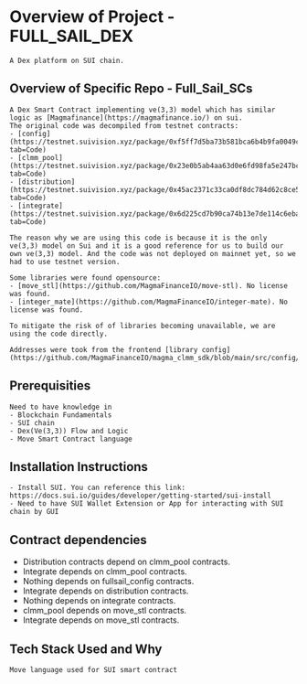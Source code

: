# Overview of Project - FULL_SAIL_DEX

    A Dex platform on SUI chain.

## Overview of Specific Repo - Full_Sail_SCs

    A Dex Smart Contract implementing ve(3,3) model which has similar logic as [Magmafinance](https://magmafinance.io/) on sui.
    The original code was decompiled from testnet contracts:
    - [config](https://testnet.suivision.xyz/package/0xf5ff7d5ba73b581bca6b4b9fa0049cd320360abd154b809f8700a8fd3cfaf7ca?tab=Code)
    - [clmm_pool](https://testnet.suivision.xyz/package/0x23e0b5ab4aa63d0e6fd98fa5e247bcf9b36ad716b479d39e56b2ba9ff631e09d?tab=Code)
    - [distribution](https://testnet.suivision.xyz/package/0x45ac2371c33ca0df8dc784d62c8ce5126d42edd8c56820396524dff2ae0619b1?tab=Code)
    - [integrate](https://testnet.suivision.xyz/package/0x6d225cd7b90ca74b13e7de114c6eba2f844a1e5e1a4d7459048386bfff0d45df?tab=Code)

    The reason why we are using this code is because it is the only ve(3,3) model on Sui and it is a good reference for us to build our own ve(3,3) model. And the code was not deployed on mainnet yet, so we had to use testnet version.

    Some libraries were found opensource:
    - [move_stl](https://github.com/MagmaFinanceIO/move-stl). No license was found.
    - [integer_mate](https://github.com/MagmaFinanceIO/integer-mate). No license was found.

    To mitigate the risk of of libraries becoming unavailable, we are using the code directly.

    Addresses were took from the frontend [library config](https://github.com/MagmaFinanceIO/magma_clmm_sdk/blob/main/src/config/testnet.ts)

## Prerequisities

    Need to have knowledge in
    - Blockchain Fundamentals
    - SUI chain
    - Dex(Ve(3,3)) Flow and Logic
    - Move Smart Contract language

## Installation Instructions

    - Install SUI. You can reference this link: https://docs.sui.io/guides/developer/getting-started/sui-install
    - Need to have SUI Wallet Extension or App for interacting with SUI chain by GUI

## Contract dependencies

- Distribution contracts depend on clmm_pool contracts.
- Integrate depends on clmm_pool contracts.
- Nothing depends on fullsail_config contracts.
- Integrate depends on distribution contracts.
- Nothing depends on integrate contracts.
- clmm_pool depends on move_stl contracts.
- Integrate depends on move_stl contracts.



## Tech Stack Used and Why

    Move language used for SUI smart contract
